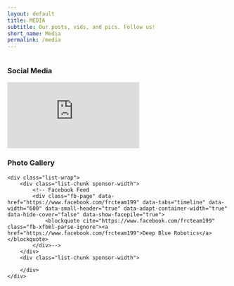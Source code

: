 ```yaml
---
layout: default
title: MEDIA
subtitle: Our posts, vids, and pics. Follow us!
short_name: Media
permalink: /media
---
```


<div class="content-wrap">
	<h3 class="main-font title-font black-font bottommargin-font" style="float:left">
		Social Media
	</h3>
	<!-- Go to www.addthis.com/dashboard to customize your tools --> 
	<div class="addthis_inline_follow_toolbox" style="float:right"></div>
	<!-- Youtube Player -->
	<div class="embed-container" style="clear: both">
		<iframe src="https://www.youtube.com/embed?listType=playlist&list=PL_uLVutPGMwP0qteV-TlLQf2oyapuls5k" frameborder="0" allowfullscreen></iframe>
	</div>
	<h3 class="main-font title-font black-font topmargin-font bottommargin-font">
		Photo Gallery
	</h3>
	<div id="nanoGalleryContainer"><div id="nanoGallery"></div></div>
	<script>
		$(document).ready(function () {
    $("#nanoGallery").nanoGallery({
      thumbnailWidth: 'auto',
      thumbnailHeight: 210,
      
      userID: '101242297207886111263', kind:'picasa',
      album: '6349924070069115185',
      colorScheme: 'none',
      thumbnailHoverEffect: [{ name: 'labelAppear75', duration: 300 }],
			theme: 'light',
			photoSorting: 'reversed',
      thumbnailGutterWidth : 0,
      thumbnailGutterHeight : 0,
			paginationMaxLinesPerPage: 3,
			galleryFullpageBgColor: "none",
			touchAutoOpenDelay: -1,
      i18n: { thumbnailImageDescription: 'View Photo', thumbnailAlbumDescription: 'Open Album' },
      thumbnailLabel: { display: true, position: 'overImageOnMiddle', align: 'center' }
    });
  });
	</script>
	
	<div class="list-wrap">
		<div class="list-chunk sponsor-width">
			<!-- Facebook Feed 
			<div class="fb-page" data-href="https://www.facebook.com/frcteam199" data-tabs="timeline" data-width="600" data-small-header="true" data-adapt-container-width="true" data-hide-cover="false" data-show-facepile="true">
				<blockquote cite="https://www.facebook.com/frcteam199" class="fb-xfbml-parse-ignore"><a href="https://www.facebook.com/frcteam199">Deep Blue Robotics</a></blockquote>
			</div>-->
		</div>
		<div class="list-chunk sponsor-width">
			
		</div>
	</div>
</div>

<!--#split-wrap creates a horizontal divider between preceding and following content-->
<div id="split-wrap"></div>
<!--END PAGE CONTENT-->

